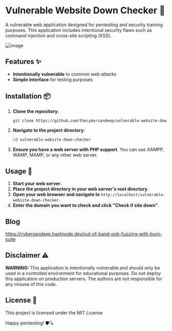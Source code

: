 # Vulnerable Website Down Checker 🚨

A vulnerable web application designed for pentesting and security training purposes. This application includes intentional security flaws such as command injection and cross-site scripting (XSS).

![image](https://github.com/user-attachments/assets/be3e776c-9ced-45b2-afe2-caef2001a9ef)

## Features ✨

- **Intentionally vulnerable** to common web attacks
- **Simple interface** for testing purposes

## Installation 📦

1. **Clone the repository**:
    ```bash
    git clone https://github.com/thecybersandeep/vulnerable-website-down-checker/
    ```
2. **Navigate to the project directory**:
    ```bash
    cd vulnerable-website-down-checker
    ```
3. **Ensure you have a web server with PHP support**. You can use XAMPP, WAMP, MAMP, or any other web server.

## Usage 🚀

1. **Start your web server**.
2. **Place the project directory in your web server's root directory**.
3. **Open your web browser and navigate to** `http://localhost/vulnerable-website-down-checker`.
4. **Enter the domain you want to check and click "Check if site down"**.

## Blog 
https://cybersandeep.hashnode.dev/out-of-band-oob-fuzzing-with-burp-suite

## Disclaimer ⚠️

**WARNING:** This application is intentionally vulnerable and should only be used in a controlled environment for educational purposes. Do not deploy this application on production servers. The authors are not responsible for any misuse of this code.

## License 📄

This project is licensed under the MIT License 

Happy pentesting! 🛡️🔍
